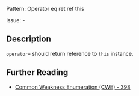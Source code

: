 Pattern: Operator eq ret ref this

Issue: -

## Description

`operator=` should return reference to `this` instance.

## Further Reading

* [Common Weakness Enumeration (CWE) - 398](https://cwe.mitre.org/data/definitions/398.html)